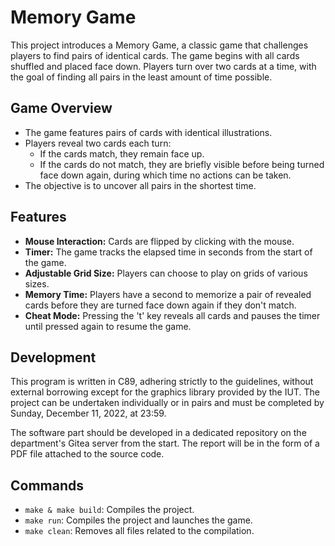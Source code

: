 
# Memory Game

This project introduces a Memory Game, a classic game that challenges players to find pairs of identical cards. The game begins with all cards shuffled and placed face down. Players turn over two cards at a time, with the goal of finding all pairs in the least amount of time possible.

## Game Overview

- The game features pairs of cards with identical illustrations.
- Players reveal two cards each turn:
  - If the cards match, they remain face up.
  - If the cards do not match, they are briefly visible before being turned face down again, during which time no actions can be taken.
- The objective is to uncover all pairs in the shortest time.

## Features

- **Mouse Interaction:** Cards are flipped by clicking with the mouse.
- **Timer:** The game tracks the elapsed time in seconds from the start of the game.
- **Adjustable Grid Size:** Players can choose to play on grids of various sizes.
- **Memory Time:** Players have a second to memorize a pair of revealed cards before they are turned face down again if they don't match.
- **Cheat Mode:** Pressing the 't' key reveals all cards and pauses the timer until pressed again to resume the game.

## Development

This program is written in C89, adhering strictly to the guidelines, without external borrowing except for the graphics library provided by the IUT. The project can be undertaken individually or in pairs and must be completed by Sunday, December 11, 2022, at 23:59.

The software part should be developed in a dedicated repository on the department's Gitea server from the start. The report will be in the form of a PDF file attached to the source code.

## Commands

- `make & make build`: Compiles the project.
- `make run`: Compiles the project and launches the game.
- `make clean`: Removes all files related to the compilation.
